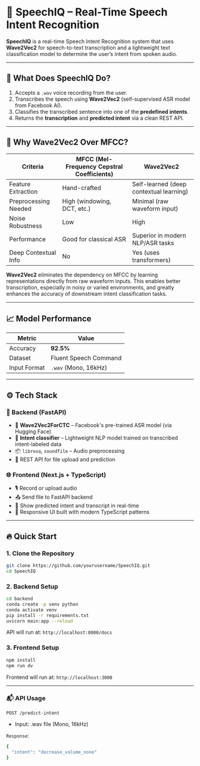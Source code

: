# 🧠 SpeechIQ – Real-Time Speech Intent Recognition

**SpeechIQ** is a real-time Speech Intent Recognition system that uses **Wave2Vec2** for speech-to-text transcription and a lightweight text classification model to determine the user’s intent from spoken audio.

---

## 🎯 What Does SpeechIQ Do?

1. Accepts a `.wav` voice recording from the user.
2. Transcribes the speech using **Wave2Vec2** (self-supervised ASR model from Facebook AI).
3. Classifies the transcribed sentence into one of the **predefined intents**.
4. Returns the **transcription** and **predicted intent** via a clean REST API.

---

## 🧠 Why Wave2Vec2 Over MFCC?

| Criteria             | MFCC (Mel-Frequency Cepstral Coefficients) | Wave2Vec2                                 |
|----------------------|---------------------------------------------|-------------------------------------------|
| Feature Extraction   | Hand-crafted                                | Self-learned (deep contextual learning)   |
| Preprocessing Needed | High (windowing, DCT, etc.)                 | Minimal (raw waveform input)              |
| Noise Robustness     | Low                                         | High                                      |
| Performance          | Good for classical ASR                      | Superior in modern NLP/ASR tasks          |
| Deep Contextual Info | No                                          | Yes (uses transformers)                   |

**Wave2Vec2** eliminates the dependency on MFCC by learning representations directly from raw waveform inputs. This enables better transcription, especially in noisy or varied environments, and greatly enhances the accuracy of downstream intent classification tasks.

---

## 📈 Model Performance

| Metric        | Value      |
|---------------|------------|
| Accuracy      | **92.5%**  |
| Dataset       | Fluent Speech Command
| Input Format  | `.wav` (Mono, 16kHz)

---

## ⚙️ Tech Stack

### 🔧 Backend (FastAPI)
- 🧠 **Wave2Vec2ForCTC** – Facebook's pre-trained ASR model (via Hugging Face)
- 🎯 **Intent classifier** – Lightweight NLP model trained on transcribed intent-labeled data
- 📦 `librosa`, `soundfile` – Audio preprocessing
- 🔌 REST API for file upload and prediction

### 🌐 Frontend (Next.js + TypeScript)
- 🎙️ Record or upload audio
- 📤 Send file to FastAPI backend
- 📃 Show predicted intent and transcript in real-time
- 💄 Responsive UI built with modern TypeScript patterns

---

## 🔥 Quick Start

### 1. Clone the Repository

```bash
git clone https://github.com/yourusername/SpeechIQ.git
cd SpeechIQ
```

### 2. Backend Setup
```bash
cd backend
conda create -p venv python
conda activate venv
pip install -r requirements.txt
uvicorn main:app --reload
```
API will run at: `http://localhost:8000/docs`

### 3. Frontend Setup
```bash
npm install
npm run dv
```
Frontend will run at: `http://localhost:3000`

---
### 📬 API Usage
`POST /predict-intent`

- Input: .wav file (Mono, 16kHz)

`Response`:

```bash
{
  "intent": "decrease_volume_none"
}
```